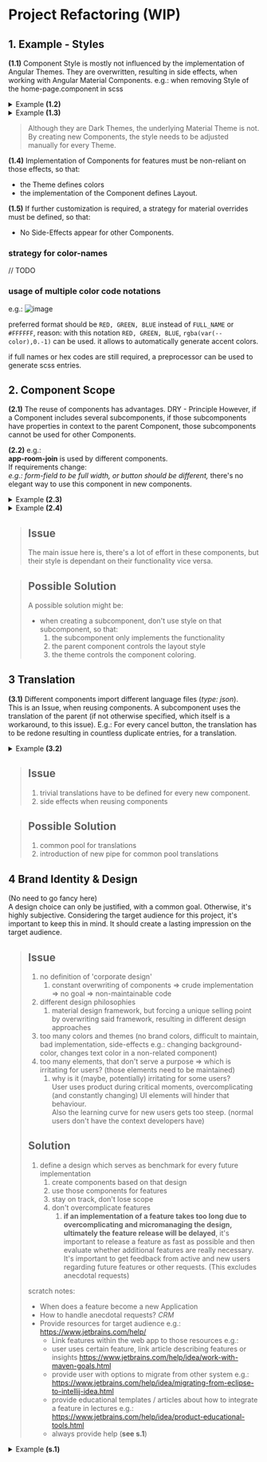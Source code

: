 # Project Refactoring (WIP)

## 1. Example - Styles

**(1.1)** Component Style is mostly not influenced by the implementation of Angular Themes. They are overwritten, resulting in side effects, when working with Angular Material Components.
e.g.: when removing Style of the home-page.component in scss

<details>
<summary>Example <b>(1.2)</b></summary>
![image](/uploads/4759d11f886598f6705361601e803c6b/image.png)
</details>
<details>
<summary>Example <b>(1.3)</b></summary>
![image](/uploads/587f99c8a023cc581ef7efdd64746092/image.png)
</details>

> Although they are Dark Themes, the underlying Material Theme is not. By creating new Components, the style needs to be adjusted manually for every Theme.

**(1.4)** Implementation of Components for features must be non-reliant on those effects, so that:

- the Theme defines colors
- the implementation of the Component defines Layout.

**(1.5)** If further customization is required, a strategy for material overrides must be defined, so that:

- No Side-Effects appear for other Components.

### strategy for color-names

// TODO

### usage of multiple color code notations

e.g.: ![image](/uploads/69eaa9d5cfe8aec7f66ea835d99574c0/image.png)

preferred format should be `RED, GREEN, BLUE` instead of `FULL_NAME` or `#FFFFFF`,
reason: with this notation `RED, GREEN, BLUE`, `rgba(var(--color),0.-1)` can be used. it allows to automatically generate accent colors.

if full names or hex codes are still required, a preprocessor can be used to generate scss entries.

## 2. Component Scope

**(2.1)** The reuse of components has advantages. DRY - Principle
However, if a Component includes several subcomponents, if those subcomponents have properties in context to the parent Component, those subcomponents cannot be used for other Components.

**(2.2)** e.g.:\
**app-room-join** is used by different components.\
If requirements change:\
_e.g.: form-field to be full width, or button should be different,_
there's no elegant way to use this component in new components.

<details>
<summary>Example <b>(2.3)</b></summary>
![image](/uploads/792c4caf38d48fdf5606283b59c62346/image.png)
</details>

<details>
<summary>Example <b>(2.4)</b></summary>
![image](/uploads/ad73fa94c567a55aac9cbc13ebe38825/image.png)
</details>

> ## Issue
>
> The main issue here is, there's a lot of effort in these components, but their style is dependant on their functionality vice versa.

> ## Possible Solution
>
> A possible solution might be:
>
> - when creating a subcomponent, don't use style on that subcomponent, so that:
>   1. the subcomponent only implements the functionality
>   2. the parent component controls the layout style
>   3. the theme controls the component coloring.

## 3 Translation

**(3.1)** Different components import different language files (_type: json_).\
This is an Issue, when reusing components. A subcomponent uses the translation of the parent (if not otherwise specified, which itself is a workaround, to this issue).
E.g.: For every cancel button, the translation has to be redone resulting in countless duplicate entries, for a translation.

<details>
<summary>Example <b>(3.2)</b></summary>
![image](/uploads/992b96d1e3336228a06094d18d531b19/image.png)
</details>

> ## Issue
>
> 1. trivial translations have to be defined for every new component.
> 2. side effects when reusing components

> ## Possible Solution
>
> 1. common pool for translations
> 2. introduction of new pipe for common pool translations

## 4 Brand Identity & Design

(No need to go fancy here)\
A design choice can only be justified, with a common goal. Otherwise, it's highly subjective.
Considering the target audience for this project, it's important to keep this in mind.
It should create a lasting impression on the target audience.

> ## Issue
>
> 1. no definition of 'corporate design'
>    1. constant overwriting of components ⇒ crude implementation ⇒ no goal ⇒ non-maintainable code
> 2. different design philosophies
>    1. material design framework, but forcing a unique selling point by overwriting said framework, resulting in different design approaches
> 3. too many colors and themes (no brand colors, difficult to maintain, bad implementation, side-effects e.g.: changing background-color, changes text color in a non-related component)
> 4. too many elements, that don't serve a purpose ⇒ which is irritating for users? (those elements need to be maintained)
>    1. why is it (maybe, potentially) irritating for some users?\
>       User uses product during critical moments, overcomplicating (and constantly changing) UI elements will hinder that behaviour.\
>       Also the learning curve for new users gets too steep. (normal users don't have the context developers have)
>
> ## Solution
>
> 1. define a design which serves as benchmark for every future implementation
>    1. create components based on that design
>    2. use those components for features
>    3. stay on track, don't lose scope
>    4. don't overcomplicate features
>       1. **if an implementation of a feature takes too long due to overcomplicating and micromanaging the design, ultimately the feature release will be delayed**, it's important to release a feature as fast as possible and then evaluate whether additional features are really necessary. It's important to get feedback from active and new users regarding future features or other requests. (This excludes anecdotal requests)
>
> scratch notes:
>
> - When does a feature become a new Application
> - How to handle anecdotal requests? _CRM_
> - Provide resources for target audience e.g.: https://www.jetbrains.com/help/
>   - Link features within the web app to those resources e.g.:
>   - user uses certain feature, link article describing features or insights https://www.jetbrains.com/help/idea/work-with-maven-goals.html
>   - provide user with options to migrate from other system e.g.: https://www.jetbrains.com/help/idea/migrating-from-eclipse-to-intellij-idea.html
>   - provide educational templates / articles about how to integrate a feature in lectures e.g.: https://www.jetbrains.com/help/idea/product-educational-tools.html
>   - always provide help (**see s.1**)

<details>
<summary>Example <b>(s.1)</b></summary>
![image](/uploads/6dc663f65660c6566c18dc39fb69b474/image.png)
</details>
